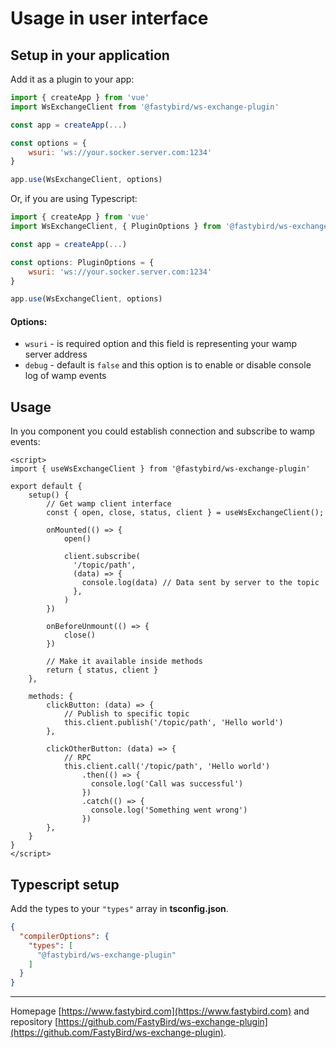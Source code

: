 # Usage in user interface

## Setup in your application

Add it as a plugin to your app:

```js
import { createApp } from 'vue'
import WsExchangeClient from '@fastybird/ws-exchange-plugin'

const app = createApp(...)

const options = {
    wsuri: 'ws://your.socker.server.com:1234'
}

app.use(WsExchangeClient, options)
```

Or, if you are using Typescript:

```js
import { createApp } from 'vue'
import WsExchangeClient, { PluginOptions } from '@fastybird/ws-exchange-plugin'

const app = createApp(...)

const options: PluginOptions = {
    wsuri: 'ws://your.socker.server.com:1234'
}

app.use(WsExchangeClient, options)
```

#### Options:

- `wsuri` - is required option and this field is representing your wamp server address
- `debug` - default is `false` and this option is to enable or disable console log of wamp events

## Usage

In you component you could establish connection and subscribe to wamp events:

```vue
<script>
import { useWsExchangeClient } from '@fastybird/ws-exchange-plugin'

export default {
    setup() {
        // Get wamp client interface
        const { open, close, status, client } = useWsExchangeClient();

        onMounted(() => {
            open()

            client.subscribe(
              '/topic/path',
              (data) => {
                console.log(data) // Data sent by server to the topic
              },
            )
        })

        onBeforeUnmount(() => {
            close()
        })

        // Make it available inside methods
        return { status, client }
    },

    methods: {
        clickButton: (data) => {
            // Publish to specific topic
            this.client.publish('/topic/path', 'Hello world')
        },

        clickOtherButton: (data) => {
            // RPC
            this.client.call('/topic/path', 'Hello world')
                .then(() => {
                  console.log('Call was successful')
                })
                .catch(() => {
                  console.log('Something went wrong')
                })
        },
    }
}
</script>
```

## Typescript setup

Add the types to your `"types"` array in **tsconfig.json**.

```json
{
  "compilerOptions": {
    "types": [
      "@fastybird/ws-exchange-plugin"
    ]
  }
}
```

***
Homepage [https://www.fastybird.com](https://www.fastybird.com) and
repository [https://github.com/FastyBird/ws-exchange-plugin](https://github.com/FastyBird/ws-exchange-plugin).

